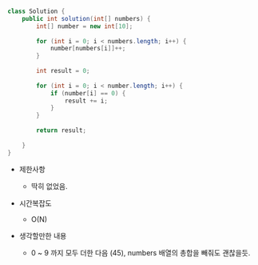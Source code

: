 ```java

class Solution {
    public int solution(int[] numbers) {
        int[] number = new int[10];
        
        for (int i = 0; i < numbers.length; i++) {
            number[numbers[i]]++;
        }
        
        int result = 0;
        
        for (int i = 0; i < number.length; i++) {
            if (number[i] == 0) {
                result += i;
            }
        }
        
        return result;
        
    }
}

```

- 제한사항
    - 딱히 없었음.

- 시간복잡도
    - O(N)

- 생각할만한 내용
    - 0 ~ 9 까지 모두 더한 다음 (45), numbers 배열의 총합을 빼줘도 괜찮을듯.